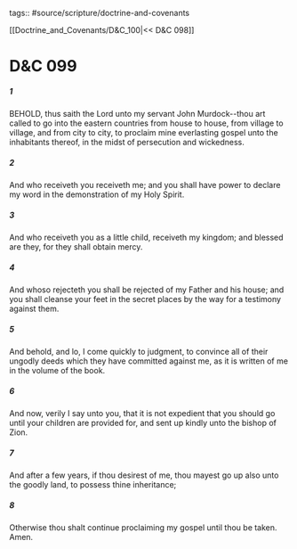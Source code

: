tags:: #source/scripture/doctrine-and-covenants

[[Doctrine_and_Covenants/D&C_100|<< D&C 098]]

# D&C 099

##### 1

BEHOLD, thus saith the Lord unto my servant John Murdock--thou art called to go into the eastern countries from house to house, from village to village, and from city to city, to proclaim mine everlasting gospel unto the inhabitants thereof, in the midst of persecution and wickedness.

##### 2

And who receiveth you receiveth me; and you shall have power to declare my word in the demonstration of my Holy Spirit.

##### 3

And who receiveth you as a little child, receiveth my kingdom; and blessed are they, for they shall obtain mercy.

##### 4

And whoso rejecteth you shall be rejected of my Father and his house; and you shall cleanse your feet in the secret places by the way for a testimony against them.

##### 5

And behold, and lo, I come quickly to judgment, to convince all of their ungodly deeds which they have committed against me, as it is written of me in the volume of the book.

##### 6

And now, verily I say unto you, that it is not expedient that you should go until your children are provided for, and sent up kindly unto the bishop of Zion.

##### 7

And after a few years, if thou desirest of me, thou mayest go up also unto the goodly land, to possess thine inheritance;

##### 8

Otherwise thou shalt continue proclaiming my gospel until thou be taken. Amen.
